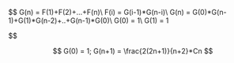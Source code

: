 $$
G(n) = F(1)+F(2)+...+F(n)\\
F(i) = G(i-1)*G(n-i)\\
G(n) = G(0)*G(n-1)+G(1)*G(n-2)+..+G(n-1)*G(0)\\
G(0) = 1\\
G(1) = 1

$$

$$
G(0) = 1;
G(n+1) = \frac{2(2n+1)}{n+2}*Cn
$$
